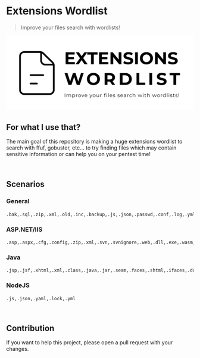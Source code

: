 # Extensions Wordlist
> Improve your files search with wordlists!

<img src="banner.jpg">

<br>

## For what I use that?
The main goal of this repository is making a huge extensions wordlist to search with ffuf, gobuster, etc... to try finding files which may contain sensitive information or can help you on your pentest time!

<br>

## Scenarios

### General
```
.bak,.sql,.zip,.xml,.old,.inc,.backup,.js,.json,.passwd,.conf,.log,.yml,.yaml
```

### ASP.NET/IIS
```
.asp,.aspx,.cfg,.config,.zip,.xml,.svn,.svnignore,.web,.dll,.exe,.wasm,.wadl,.axd,.resx,.resouces,.wsdl,.xsd,.disco,.discomap,.config,.htm,.pdb,.ashx,.cs,.sln,.asax
```

### Java
```
.jsp,.jsf,.xhtml,.xml,.class,.java,.jar,.seam,.faces,.shtml,.ifaces,.do,.action
```

### NodeJS
```
.js,.json,.yaml,.lock,.yml
```

<br>

## Contribution
If you want to help this project, please open a pull request with your changes.
